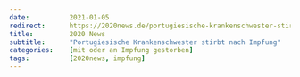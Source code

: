 ```yaml
---
date:          2021-01-05
redirect:      https://2020news.de/portugiesische-krankenschwester-stirbt-nach-impfung/
title:         2020 News
subtitle:      "Portugiesische Krankenschwester stirbt nach Impfung"
categories:    [mit oder an Impfung gestorben]
tags:          [2020news, impfung]
---
```

